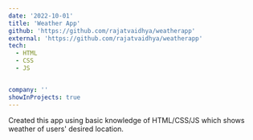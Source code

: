 ```yaml
---
date: '2022-10-01'
title: 'Weather App'
github: 'https://github.com/rajatvaidhya/weatherapp'
external: 'https://github.com/rajatvaidhya/weatherapp'
tech:
  - HTML
  - CSS 
  - JS


company: ''
showInProjects: true
---
```


Created this app using basic knowledge of HTML/CSS/JS which shows weather of users' desired location.
